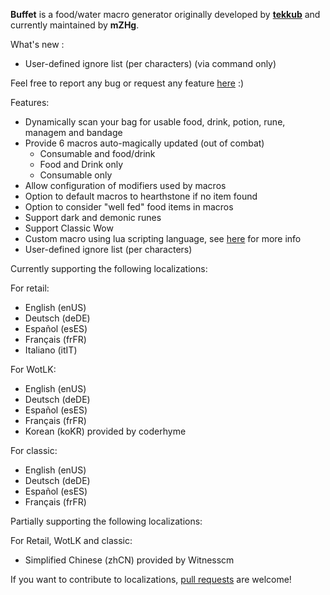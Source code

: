 **Buffet** is a food/water macro generator originally developed by **[tekkub](http://www.tekkub.net/)** and currently maintained by **mZHg**.


What's new :
- User-defined ignore list (per characters) (via command only)


Feel free to report any bug or request any feature [here](https://github.com/HgAlexx/Buffet/issues) :)


Features:

- Dynamically scan your bag for usable food, drink, potion, rune, managem and bandage
- Provide 6 macros auto-magically updated (out of combat)
  - Consumable and food/drink
  - Food and Drink only
  - Consumable only
- Allow configuration of modifiers used by macros
- Option to default macros to hearthstone if no item found
- Option to consider "well fed" food items in macros
- Support dark and demonic runes
- Support Classic Wow
- Custom macro using lua scripting language, see [here](https://github.com/HgAlexx/Buffet/wiki) for more info
- User-defined ignore list (per characters)


Currently supporting the following localizations:

For retail:
- English (enUS)
- Deutsch (deDE)
- Español (esES)
- Français (frFR)
- Italiano (itIT)

For WotLK:
- English (enUS)
- Deutsch (deDE)
- Español (esES)
- Français (frFR)
- Korean (koKR) provided by coderhyme

For classic:
- English (enUS)
- Deutsch (deDE)
- Español (esES)
- Français (frFR)


Partially supporting the following localizations:

For Retail, WotLK and classic:
- Simplified Chinese (zhCN) provided by Witnesscm


If you want to contribute to localizations, [pull requests](https://github.com/HgAlexx/Buffet/pulls) are welcome!
